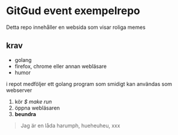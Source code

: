 GitGud event exempelrepo
===========================

  Detta repo innehåller en websida som visar roliga memes

krav
----

  * golang
  * firefox, chrome eller annan webläsare
  * humor

  i repot medföljer ett golang program som smidigt kan användas som webserver

  1. kör *$ make run*
  2. öppna webläsaren
  3. **beundra**


>
> Jag är en låda
> harumph, hueheuheu, xxx
>
